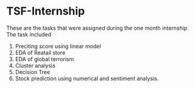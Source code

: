 # TSF-Internship
These are the tasks that were assigned during the one month internship.
The task included
1) Preciting score using linear model
2) EDA of Reatail store
3) EDA of global terrorism
4) Cluster analysis
5) Decision Tree
6) Stock prediction using numerical and sentiment analysis.
